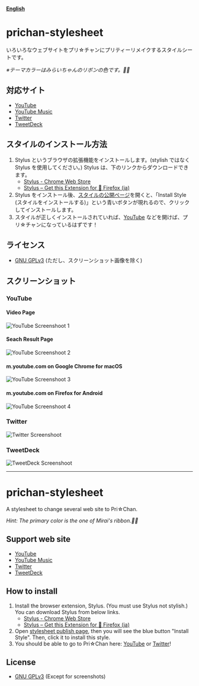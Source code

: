 **[English](#en)**

# prichan-stylesheet

いろいろなウェブサイトをプリ☆チャンにプリティーリメイクするスタイルシートです。

*※テーマカラーはみらいちゃんのリボンの色です。🎀✨*

## 対応サイト

- [YouTube](https://youtube.com/)
- [YouTube Music](https://music.youtube.com/)
- [Twitter](https://twitter.com/)
- [TweetDeck](https://tweetdeck.twitter.com/)

## スタイルのインストール方法

1. Stylus というブラウザの拡張機能をインストールします。(stylish ではなく Stylus を使用してください。) Stylus は、下のリンクからダウンロードできます。
   * [Stylus - Chrome Web Store](https://chrome.google.com/webstore/detail/stylus/clngdbkpkpeebahjckkjfobafhncgmne)
   * [Stylus – Get this Extension for 🦊 Firefox (ja)](https://addons.mozilla.org/ja/firefox/addon/styl-us)
2. Stylus をインストール後、[スタイルの公開ページ](https://userstyles.world/style/394/kiratto-prichan)を開くと、「Install Style (スタイルをインストールする)」という青いボタンが現れるので、クリックしてインストールします。
3. スタイルが正しくインストールされていれば、[YouTube](https://www.youtube.com) などを開けば、プリ☆チャンになっているはずです！

## ライセンス

- [GNU GPLv3](./LICENSE) (ただし、スクリーンショット画像を除く)

## スクリーンショット

### YouTube

#### Video Page

![YouTube Screenshoot 1](screenshot/1-kinpri.png)

#### Seach Result Page

![YouTube Screenshoot 2](screenshot/2-prichan.png)

#### m.youtube.com on Google Chrome for macOS

![YouTube Screenshoot 3](screenshot/android-1.png)

#### m.youtube.com on Firefox for Android

![YouTube Screenshoot 4](screenshot/android-2.png)

### Twitter

![Twitter Screenshoot](screenshot/twitter.png)

### TweetDeck

![TweetDeck Screenshoot](screenshot/tweetdeck.png)

---

<a name="en"></a>

# prichan-stylesheet

A stylesheet to change several web site to Pri☆Chan.

*Hint: The primary color is the one of Mirai's ribbon.🎀✨*

## Support web site

- [YouTube](https://youtube.com/)
- [YouTube Music](https://music.youtube.com/)
- [Twitter](https://twitter.com/)
- [TweetDeck](https://tweetdeck.twitter.com/)

## How to install
1. Install the browser extension, Stylus. (You must use Stylus not stylish.) You can download Stylus from below links.
   * [Stylus - Chrome Web Store](https://chrome.google.com/webstore/detail/stylus/clngdbkpkpeebahjckkjfobafhncgmne)
   * [Stylus – Get this Extension for 🦊 Firefox (ja)](https://addons.mozilla.org/ja/firefox/addon/styl-us)
2. Open [stylesheet publish page](https://userstyles.world/style/394/kiratto-prichan), then you will see the blue button "Install Style". Then, click it to install this style.
3. You should be able to go to Pri☆Chan here: <a href="https://www.youtube.com/">YouTube</a> or <a href="https://twitter.com/">Twitter</a>!

## License

- [GNU GPLv3](./LICENSE) (Except for screenshots)
